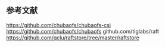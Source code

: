 







## 参考文献
https://github.com/chubaofs/chubaofs-csi
https://github.com/chubaofs/chubaofs
github.com/tiglabs/raft
https://github.com/qclu/raftstore/tree/master/raftstore



